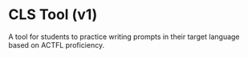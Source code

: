 # CLS Tool (v1)
A tool for students to practice writing prompts in their target language based on ACTFL proficiency.
